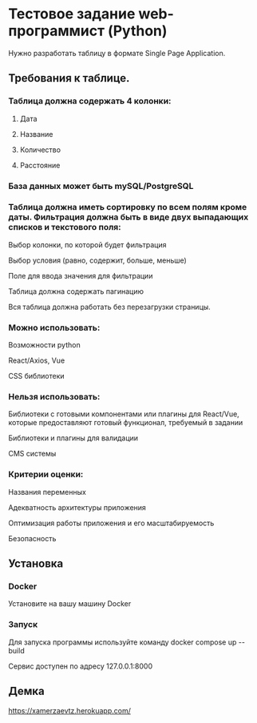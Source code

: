 # Тестовое задание web-программист (Python)

Нужно разработать таблицу в формате Single Page Application.

## Требования к таблице.

### Таблица должна содержать 4 колонки:

1. Дата

2. Название

3. Количество

4. Расстояние

### База данных может быть mySQL/PostgreSQL

### Таблица должна иметь сортировку по всем полям кроме даты. Фильтрация должна быть в виде двух выпадающих списков и текстового поля:

 Выбор колонки, по которой будет фильтрация

 Выбор условия (равно, содержит, больше, меньше)

 Поле для ввода значения для фильтрации

 Таблица должна содержать пагинацию

 Вся таблица должна работать без перезагрузки страницы.

### Можно использовать:

 Возможности python

 React/Axios, Vue

 CSS библиотеки

### Нельзя использовать:

 Библиотеки с готовыми компонентами или плагины для React/Vue, которые предоставляют готовый функционал, требуемый в задании

 Библиотеки и плагины для валидации

 CMS системы

### Критерии оценки:

 Названия переменных

 Адекватность архитектуры приложения

 Оптимизация работы приложения и его масштабируемость

 Безопасность

## Установка
### Docker
Установите на вашу машину Docker

### Запуск
Для запуска программы используйте команду docker compose up --build

Сервис доступен по адресу 127.0.0.1:8000

## Демка
https://xamerzaevtz.herokuapp.com/
